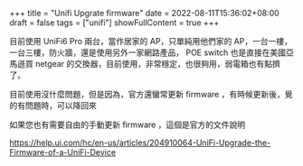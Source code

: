 +++
title = "Unifi Upgrate firmware"
date = 2022-08-11T15:36:02+08:00
draft = false
tags = ["unifi"]
showFullContent = true
+++

目前使用 UniFi6 Pro 兩台，當作居家的 AP，只單純用他們家的 AP，一台一樓，
一台三樓，防火牆，還是使用另外一家網路產品， POE switch 也是直接在美國亞馬遜買
netgear 的交換器，目前使用，非常穩定，也很夠用，弱電箱也有點擠了。

目前使用沒什麼問題，但是因為，官方還蠻常更新 firmware ，有時候更新後，覺的有問題時，可以降回來

如果您也有需要自由的手動更新 firmware ，這個是官方的文件說明

https://help.ui.com/hc/en-us/articles/204910064-UniFi-Upgrade-the-Firmware-of-a-UniFi-Device

